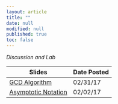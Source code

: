 ```yaml
---
layout: article
title: ""
date: null
modified: null
published: true
toc: false
---
```


*Discussion and Lab*

Slides | Date Posted
---------- | -----------
[GCD Algorithm](http://enee351.github.io/discussions/week1/lab1.pptx) | 02/31/17
[Asymptotic Notation](http://enee351.github.io/discussions/week1/discussion1.pptx) | 02/02/17

<!---
Handout | Date Posted
---------- | -----------
[Insertion sort and mergesort](http://enee351.github.io/discussions/week2/lab.pdf) | 02/02/16
[Induction](http://enee351.github.io/discussions/week2/discussion.pdf) | 02/04/16
[Maxima Set](http://enee351.github.io/discussions/week3/lab.pdf) | 02/09/16
[Big O](http://enee351.github.io/discussions/week3/discussion.pdf) | 02/11/16
[Matrix Multiplication](http://enee351.github.io/discussions/week4/mmult.c) | 02/16/16
[Master Theorem](http://enee351.github.io/discussions/week4/discussion.pdf) | 02/18/16
-->
